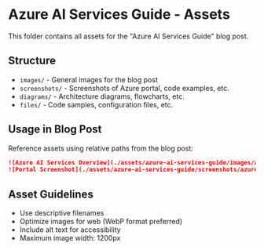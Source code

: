 # Azure AI Services Guide - Assets

This folder contains all assets for the "Azure AI Services Guide" blog post.

## Structure
- `images/` - General images for the blog post
- `screenshots/` - Screenshots of Azure portal, code examples, etc.
- `diagrams/` - Architecture diagrams, flowcharts, etc.
- `files/` - Code samples, configuration files, etc.

## Usage in Blog Post
Reference assets using relative paths from the blog post:
```markdown
![Azure AI Services Overview](./assets/azure-ai-services-guide/images/azure-ai-overview.png)
![Portal Screenshot](./assets/azure-ai-services-guide/screenshots/azure-portal.png)
```

## Asset Guidelines
- Use descriptive filenames
- Optimize images for web (WebP format preferred)
- Include alt text for accessibility
- Maximum image width: 1200px
